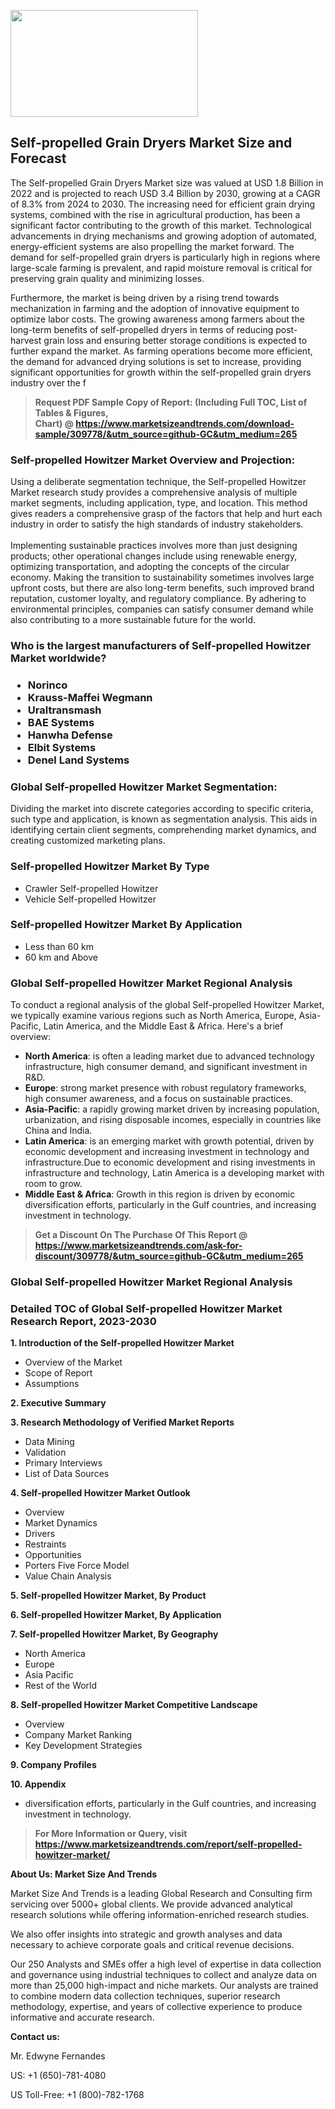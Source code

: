 <p><img class="alignnone size-medium wp-image-20088" src="https://ffe5etoiles.com/wp-content/uploads/2024/12/MST1-300x171.png" alt="" width="300" height="171" /></p><h2>Self-propelled Grain Dryers Market Size and Forecast</h2><p>The Self-propelled Grain Dryers Market size was valued at USD 1.8 Billion in 2022 and is projected to reach USD 3.4 Billion by 2030, growing at a CAGR of 8.3% from 2024 to 2030. The increasing need for efficient grain drying systems, combined with the rise in agricultural production, has been a significant factor contributing to the growth of this market. Technological advancements in drying mechanisms and growing adoption of automated, energy-efficient systems are also propelling the market forward. The demand for self-propelled grain dryers is particularly high in regions where large-scale farming is prevalent, and rapid moisture removal is critical for preserving grain quality and minimizing losses.</p><p>Furthermore, the market is being driven by a rising trend towards mechanization in farming and the adoption of innovative equipment to optimize labor costs. The growing awareness among farmers about the long-term benefits of self-propelled dryers in terms of reducing post-harvest grain loss and ensuring better storage conditions is expected to further expand the market. As farming operations become more efficient, the demand for advanced drying solutions is set to increase, providing significant opportunities for growth within the self-propelled grain dryers industry over the f</p><blockquote id="" class=""><strong>Request PDF Sample Copy of Report: (Including Full TOC, List of Tables &amp; Figures, Chart)&nbsp;@&nbsp;<strong><a href="https://www.marketsizeandtrends.com/download-sample/309778/&utm_source=github-GC&utm_medium=265" target="_blank">https://www.marketsizeandtrends.com/download-sample/309778/&utm_source=github-GC&utm_medium=265</a></strong></strong></blockquote><h3 id="" class="">Self-propelled Howitzer Market&nbsp;Overview and Projection:</h3><p id="" class="">Using a deliberate segmentation technique, the Self-propelled Howitzer Market research study provides a comprehensive analysis of multiple market segments, including application, type, and location. This method gives readers a comprehensive grasp of the factors that help and hurt each industry in order to satisfy the high standards of industry stakeholders. <br /> <br />Implementing sustainable practices involves more than just designing products; other operational changes include using renewable energy, optimizing transportation, and adopting the concepts of the circular economy. Making the transition to sustainability sometimes involves large upfront costs, but there are also long-term benefits, such improved brand reputation, customer loyalty, and regulatory compliance. By adhering to environmental principles, companies can satisfy consumer demand while also contributing to a more sustainable future for the world.</p><h3 id="" class="">Who is the largest manufacturers of&nbsp;Self-propelled Howitzer Market worldwide?</h3><h3 class=""><p><ul><li>Norinco </li><li> Krauss-Maffei Wegmann </li><li> Uraltransmash </li><li> BAE Systems </li><li> Hanwha Defense </li><li> Elbit Systems </li><li> Denel Land Systems</li></ul></p></h3><h3 id="" class="">Global&nbsp;Self-propelled Howitzer Market Segmentation:</h3><p id="" class="">Dividing the market into discrete categories according to specific criteria, such type and application, is known as segmentation analysis. This aids in identifying certain client segments, comprehending market dynamics, and creating customized marketing plans.</p><h3 id="" class="">Self-propelled Howitzer Market&nbsp;By Type</h3><p><p><ul><li>Crawler Self-propelled Howitzer</li><li> Vehicle Self-propelled Howitzer</p></li></ul></p></p><h3 id="" class="">Self-propelled Howitzer Market&nbsp;By Application</h3><p class=""><p><ul><li>Less than 60 km</li><li> 60 km and Above</li></ul></p></p><h3 id="" class="">Global Self-propelled Howitzer Market Regional Analysis</h3><p id="" class="">To conduct a regional analysis of the global Self-propelled Howitzer Market, we typically examine various regions such as North America, Europe, Asia-Pacific, Latin America, and the Middle East &amp; Africa. Here's a brief overview:</p><ul><li><strong>North America</strong>: is often a leading market due to advanced technology infrastructure, high consumer demand, and significant investment in R&amp;D.</li><li><strong>Europe</strong>: strong market presence with robust regulatory frameworks, high consumer awareness, and a focus on sustainable practices.</li><li><strong>Asia-Pacific</strong>: a rapidly growing market driven by increasing population, urbanization, and rising disposable incomes, especially in countries like China and India.</li><li><strong>Latin America</strong>: is an emerging market with growth potential, driven by economic development and increasing investment in technology and infrastructure.Due to economic development and rising investments in infrastructure and technology, Latin America is a developing market with room to grow.</li><li><strong>Middle East &amp; Africa</strong>: Growth in this region is driven by economic diversification efforts, particularly in the Gulf countries, and increasing investment in technology.</li></ul><blockquote id="" class=""><strong>Get a Discount On The Purchase Of This Report @ <strong><a href="https://www.marketsizeandtrends.com/ask-for-discount/309778/&utm_source=github-GC&utm_medium=265" target="_blank">https://www.marketsizeandtrends.com/ask-for-discount/309778/&utm_source=github-GC&utm_medium=265</a></strong></strong></blockquote><h3 id="" class="">Global Self-propelled Howitzer Market Regional Analysis</h3><h3 id="" class="">Detailed TOC of Global Self-propelled Howitzer Market Research Report, 2023-2030</h3><p id="" class=""><strong>1. Introduction of the Self-propelled Howitzer Market</strong></p><ul><li>Overview of the Market</li><li>Scope of Report</li><li>Assumptions</li></ul><p id="" class=""><strong>2. Executive Summary</strong></p><p id="" class=""><strong>3. Research Methodology of Verified Market Reports</strong></p><ul><li>Data Mining</li><li>Validation</li><li>Primary Interviews</li><li>List of Data Sources</li></ul><p id="" class=""><strong>4. Self-propelled Howitzer Market Outlook</strong></p><ul><li>Overview</li><li>Market Dynamics</li><li>Drivers</li><li>Restraints</li><li>Opportunities</li><li>Porters Five Force Model</li><li>Value Chain Analysis</li></ul><p id="" class=""><strong>5. Self-propelled Howitzer Market, By Product</strong></p><p id="" class=""><strong>6. Self-propelled Howitzer Market, By Application</strong></p><p id="" class=""><strong>7. Self-propelled Howitzer Market, By Geography</strong></p><ul><li>North America</li><li>Europe</li><li>Asia Pacific</li><li>Rest of the World</li></ul><p id="" class=""><strong>8. Self-propelled Howitzer Market Competitive Landscape</strong></p><ul><li>Overview</li><li>Company Market Ranking</li><li>Key Development Strategies</li></ul><p id="" class=""><strong>9. Company Profiles</strong></p><p id="" class=""><strong>10. Appendix</strong></p><ul><li>diversification efforts, particularly in the Gulf countries, and increasing investment in technology.</li></ul><blockquote id="" class=""><strong>For More Information or Query, visit <strong><strong><a href="https://www.marketsizeandtrends.com/report/self-propelled-howitzer-market/" target="_blank">https://www.marketsizeandtrends.com/report/self-propelled-howitzer-market/</a></strong></strong></strong></blockquote><p id="" class=""><strong>About Us: Market Size And Trends</strong></p><p id="" class="">Market Size And Trends is a leading Global Research and Consulting firm servicing over 5000+ global clients. We provide advanced analytical research solutions while offering information-enriched research studies.</p><p id="" class="">We also offer insights into strategic and growth analyses and data necessary to achieve corporate goals and critical revenue decisions.</p><p id="" class="">Our 250 Analysts and SMEs offer a high level of expertise in data collection and governance using industrial techniques to collect and analyze data on more than 25,000 high-impact and niche markets. Our analysts are trained to combine modern data collection techniques, superior research methodology, expertise, and years of collective experience to produce informative and accurate research.</p><p id="" class=""><strong>Contact us:</strong></p><p id="" class="">Mr. Edwyne Fernandes</p><p id="" class="">US: +1 (650)-781-4080</p><p id="" class="">US Toll-Free: +1 (800)-782-1768</p>
